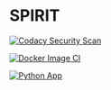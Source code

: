 # SPIRIT

[![Codacy Security Scan](https://github.com/The-Dark-Limit/spirit/actions/workflows/codacy.yml/badge.svg)](https://github.com/The-Dark-Limit/spirit/actions/workflows/codacy.yml)

[![Docker Image CI](https://github.com/The-Dark-Limit/spirit/actions/workflows/docker-image.yml/badge.svg?branch=main)](https://github.com/The-Dark-Limit/spirit/actions/workflows/docker-image.yml)

[![Python App](https://github.com/The-Dark-Limit/spirit/actions/workflows/python-app.yml/badge.svg?branch=main)](https://github.com/The-Dark-Limit/spirit/actions/workflows/python-app.yml)
